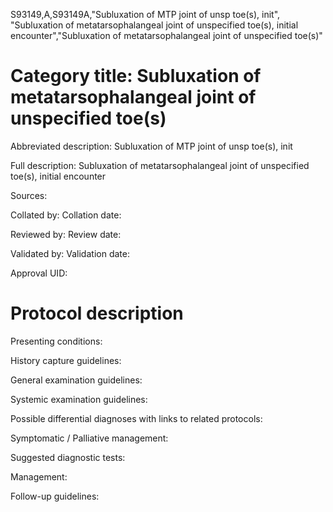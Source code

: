 S93149,A,S93149A,"Subluxation of MTP joint of unsp toe(s), init", "Subluxation of metatarsophalangeal joint of unspecified toe(s), initial encounter","Subluxation of metatarsophalangeal joint of unspecified toe(s)"
# Category title: Subluxation of metatarsophalangeal joint of unspecified toe(s)

Abbreviated description: Subluxation of MTP joint of unsp toe(s), init

Full description: Subluxation of metatarsophalangeal joint of unspecified toe(s), initial encounter

Sources:

Collated by:
Collation date:

Reviewed by:
Review date:

Validated by:
Validation date:

Approval UID:

# Protocol description

Presenting conditions:

History capture guidelines:

General examination guidelines:

Systemic examination guidelines:

Possible differential diagnoses with links to related protocols:

Symptomatic / Palliative management:

Suggested diagnostic tests:

Management:

Follow-up guidelines:
